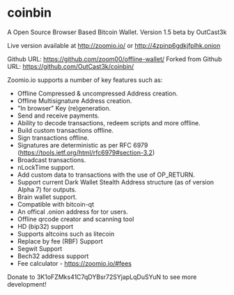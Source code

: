 coinbin
=======

A Open Source Browser Based Bitcoin Wallet. Version 1.5 beta by OutCast3k

Live version available at http://zoomio.io/ or http://4zpinp6gdkjfplhk.onion

Github URL: https://github.com/zoom00/offline-wallet/
Forked from Github URL: https://github.com/OutCast3k/coinbin/

Zoomio.io supports a number of key features such as: 

- Offline Compressed & uncompressed Address creation.
- Offline Multisignature Address creation.
- "In browser" Key (re)generation. 
- Send and receive payments.
- Ability to decode transactions, redeem scripts and more offline.
- Build custom transactions offline.
- Sign transactions offline.
- Signatures are deterministic as per RFC 6979 (https://tools.ietf.org/html/rfc6979#section-3.2)
- Broadcast transactions.
- nLockTime support.
- Add custom data to transactions with the use of OP_RETURN.
- Support current Dark Wallet Stealth Address structure (as of version Alpha 7) for outputs.
- Brain wallet support.
- Compatible with bitcoin-qt
- An offical .onion address for tor users.
- Offline qrcode creator and scanning tool
- HD (bip32) support
- Supports altcoins such as litecoin
- Replace by fee (RBF) Support
- Segwit Support
- Bech32 address support
- Fee calculator - https://zoomio.io/#fees

Donate to 3K1oFZMks41C7qDYBsr72SYjapLqDuSYuN to see more development!
